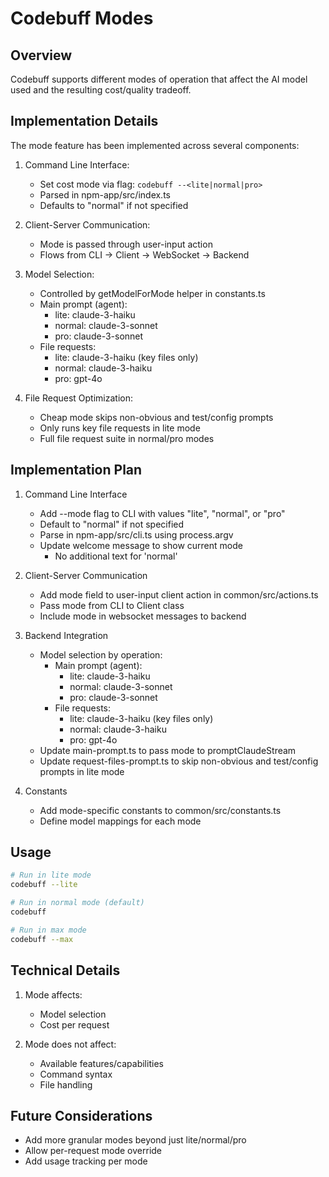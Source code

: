# Codebuff Modes

## Overview

Codebuff supports different modes of operation that affect the AI model used and the resulting cost/quality tradeoff.

## Implementation Details

The mode feature has been implemented across several components:

1. Command Line Interface:

   - Set cost mode via flag: `codebuff --<lite|normal|pro>`
   - Parsed in npm-app/src/index.ts
   - Defaults to "normal" if not specified

2. Client-Server Communication:

   - Mode is passed through user-input action
   - Flows from CLI -> Client -> WebSocket -> Backend

3. Model Selection:

   - Controlled by getModelForMode helper in constants.ts
   - Main prompt (agent):
     - lite: claude-3-haiku
     - normal: claude-3-sonnet
     - pro: claude-3-sonnet
   - File requests:
     - lite: claude-3-haiku (key files only)
     - normal: claude-3-haiku
     - pro: gpt-4o

4. File Request Optimization:
   - Cheap mode skips non-obvious and test/config prompts
   - Only runs key file requests in lite mode
   - Full file request suite in normal/pro modes

## Implementation Plan

1. Command Line Interface

   - Add --mode flag to CLI with values "lite", "normal", or "pro"
   - Default to "normal" if not specified
   - Parse in npm-app/src/cli.ts using process.argv
   - Update welcome message to show current mode
     - No additional text for 'normal'

2. Client-Server Communication

   - Add mode field to user-input client action in common/src/actions.ts
   - Pass mode from CLI to Client class
   - Include mode in websocket messages to backend

3. Backend Integration

   - Model selection by operation:
     - Main prompt (agent):
       - lite: claude-3-haiku
       - normal: claude-3-sonnet
       - pro: claude-3-sonnet
     - File requests:
       - lite: claude-3-haiku (key files only)
       - normal: claude-3-haiku
       - pro: gpt-4o
   - Update main-prompt.ts to pass mode to promptClaudeStream
   - Update request-files-prompt.ts to skip non-obvious and test/config prompts in lite mode

4. Constants
   - Add mode-specific constants to common/src/constants.ts
   - Define model mappings for each mode

## Usage

```bash
# Run in lite mode
codebuff --lite

# Run in normal mode (default)
codebuff

# Run in max mode
codebuff --max
```

## Technical Details

1. Mode affects:

   - Model selection
   - Cost per request

2. Mode does not affect:
   - Available features/capabilities
   - Command syntax
   - File handling

## Future Considerations

- Add more granular modes beyond just lite/normal/pro
- Allow per-request mode override
- Add usage tracking per mode
